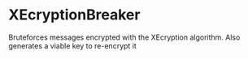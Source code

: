 # XEcryptionBreaker
Bruteforces messages encrypted with the XEcryption algorithm. Also generates a viable key to re-encrypt it
